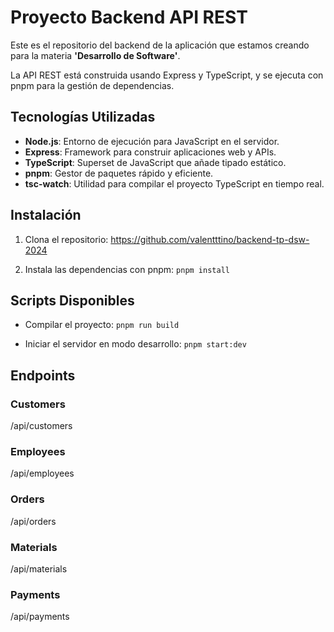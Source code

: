 # Proyecto Backend API REST

Este es el repositorio del backend de la aplicación que estamos creando para la materia **'Desarrollo de Software'**.

La API REST está construida usando Express y TypeScript, y se ejecuta con pnpm para la gestión de dependencias.

## Tecnologías Utilizadas

- **Node.js**: Entorno de ejecución para JavaScript en el servidor.
- **Express**: Framework para construir aplicaciones web y APIs.
- **TypeScript**: Superset de JavaScript que añade tipado estático.
- **pnpm**: Gestor de paquetes rápido y eficiente.
- **tsc-watch**: Utilidad para compilar el proyecto TypeScript en tiempo real.

## Instalación

1. Clona el repositorio: <https://github.com/valentttino/backend-tp-dsw-2024>
  
2. Instala las dependencias con pnpm:
  ```pnpm install```

## Scripts Disponibles

- Compilar el proyecto:
  ```pnpm run build```

- Iniciar el servidor en modo desarrollo:
  ```pnpm start:dev```

## Endpoints

### Customers

/api/customers

### Employees

/api/employees

### Orders

/api/orders

### Materials

/api/materials

### Payments

/api/payments